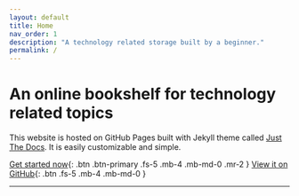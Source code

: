 ```yaml
---
layout: default
title: Home
nav_order: 1
description: "A technology related storage built by a beginner."
permalink: /
---
```


# An online bookshelf for technology related topics

This website is hosted on GitHub Pages built with Jekyll theme called [Just The Docs](https://github.com/pmarsceill/just-the-docs). It is easily customizable and simple.

[Get started now](#getting-started){: .btn .btn-primary .fs-5 .mb-4 .mb-md-0 .mr-2 } [View it on GitHub](https://github.com/pmarsceill/just-the-docs){: .btn .fs-5 .mb-4 .mb-md-0 }

---